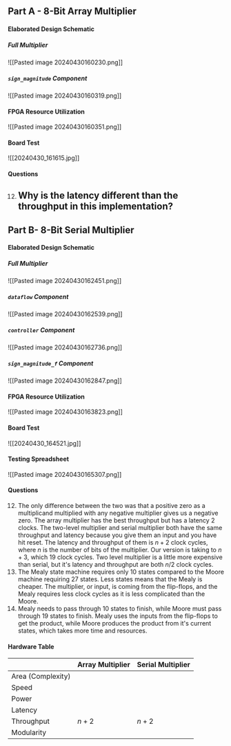 ## Part A - 8-Bit Array Multiplier
#### Elaborated Design Schematic
##### Full Multiplier
![[Pasted image 20240430160230.png]]
##### `sign_magnitude` Component
![[Pasted image 20240430160319.png]]
#### FPGA Resource Utilization
![[Pasted image 20240430160351.png]]
#### Board Test
![[20240430_161615.jpg]]
#### Questions
12. Why is the latency different than the throughput in this implementation?
	- 
## Part B-  8-Bit Serial Multiplier
#### Elaborated Design Schematic
##### Full Multiplier
![[Pasted image 20240430162451.png]]
##### `dataflow` Component
![[Pasted image 20240430162539.png]]
##### `controller` Component
![[Pasted image 20240430162736.png]]
##### `sign_magnitude_f` Component
![[Pasted image 20240430162847.png]]
#### FPGA Resource Utilization
![[Pasted image 20240430163823.png]]
#### Board Test
![[20240430_164521.jpg]]
#### Testing Spreadsheet
![[Pasted image 20240430165307.png]]
#### Questions
12. The only difference between the two was that a positive zero as a multiplicand multiplied with any negative multiplier gives us a negative zero. The array multiplier has the best throughput but has a latency 2 clocks. The two-level multiplier and serial multiplier both have the same throughput and latency because you give them an input and you have hit reset. The latency and throughput of them is $n + 2$ clock cycles, where $n$ is the number of bits of the multiplier. Our version is taking to $n + 3$, which 19 clock cycles. Two level multiplier is a little more expensive than serial, but it's latency and throughput are both $n/2$ clock cycles.
13. The Mealy state machine requires only 10 states compared to the Moore machine requiring 27 states. Less states means that the Mealy is cheaper. The multiplier, or input, is coming from the flip-flops, and the Mealy requires less clock cycles as it is less complicated than the Moore.
14. Mealy needs to pass through 10 states to finish, while Moore must pass through 19 states to finish. Mealy uses the inputs from the flip-flops to get the product, while Moore produces the product from it's current states, which takes more time and resources.
#### Hardware Table

|                   | Array Multiplier | Serial Multiplier |
| ----------------- | ---------------- | ----------------- |
| Area (Complexity) |                  |                   |
| Speed             |                  |                   |
| Power             |                  |                   |
| Latency           |                  |                   |
| Throughput        | $n + 2$          | $n+2$             |
| Modularity        |                  |                   |


